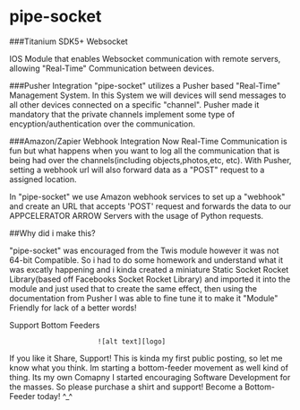 pipe-socket
======

###Titanium SDK5+ Websocket  

IOS Module that enables Websocket communication with remote servers, allowing "Real-Time" Communication between devices. 


###Pusher Integration
"pipe-socket" utilizes a Pusher based "Real-Time" Management System. In this System we will devices will send messages to all other devices connected on a specific "channel". Pusher made it mandatory that the private channels implement some type of encyption/authentication over the communication.  

###Amazon/Zapier Webhook Integration 
Now Real-Time Communication is fun but what happens when you want to log all the communication that is being had over the channels(including objects,photos,etc, etc). With Pusher, setting a webhook url will also  forward data  as a "POST" request to a assigned location.  

In "pipe-socket" we use Amazon webhook services to set up a "webhook" and create an URL that accepts 'POST' request and forwards the data to our APPCELERATOR ARROW  Servers with the usage of Python requests. 

##Why did i make this? 

"pipe-socket" was encouraged from the Twis module however it was not 64-bit Compatible. So i had to do some homework and understand what it was excatly happening and i kinda created a miniature Static Socket Rocket Library(based off Facebooks Socket Rocket Library) and imported it into the module and just used that to create the same effect, then using the documentation from Pusher I was able to fine tune it to make it "Module" Friendly for lack of a better words!


Support Bottom Feeders 
                          
                          
                          ![alt text][logo]
[logo]:https://s3-us-west-1.amazonaws.com/storage-platform.cloud.appcelerator.com/pUWKoLkaVjoozttRq2KmEKV96SDzeidL/photos/aa/09/5796c4b32dcaff0920115119/GIThub_original.jpg
If you like it Share, Support! This is kinda my first public posting, so let me know what you think. Im starting a bottom-feeder movement as well kind of thing. Its my own Comapny I started encouraging Software Development for the masses. So please purchase a shirt and support! Become a Bottom-Feeder today!  ^_^
